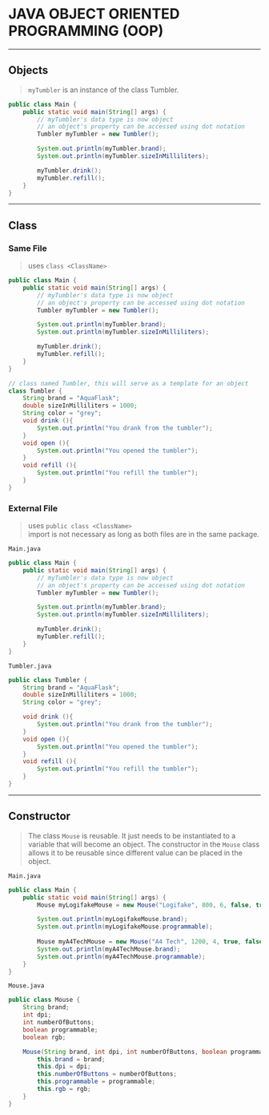 # JAVA OBJECT ORIENTED PROGRAMMING (OOP)

---
## Objects
> `myTumbler` is an instance of the class Tumbler. 

```java
public class Main {
    public static void main(String[] args) {
        // myTumbler's data type is now object
        // an object's property can be accessed using dot notation
        Tumbler myTumbler = new Tumbler();

        System.out.println(myTumbler.brand);
        System.out.println(myTumbler.sizeInMilliliters);

        myTumbler.drink();
        myTumbler.refill();
    }
}
```

---
## Class 

### Same File
> uses `class <ClassName> `
```java
public class Main {
    public static void main(String[] args) {
        // myTumbler's data type is now object
        // an object's property can be accessed using dot notation
        Tumbler myTumbler = new Tumbler();

        System.out.println(myTumbler.brand);
        System.out.println(myTumbler.sizeInMilliliters);

        myTumbler.drink();
        myTumbler.refill();
    }
}

// class named Tumbler, this will serve as a template for an object
class Tumbler {
    String brand = "AquaFlask";
    double sizeInMilliliters = 1000;
    String color = "grey";
    void drink (){
        System.out.println("You drank from the tumbler");
    }
    void open (){
        System.out.println("You opened the tumbler");
    }
    void refill (){
        System.out.println("You refill the tumbler");
    }
}
```


### External File
> uses `public class <ClassName>` </br>
> import is not necessary as long as both files are in the same package.

`Main.java`

```java
public class Main {
    public static void main(String[] args) {
        // myTumbler's data type is now object
        // an object's property can be accessed using dot notation
        Tumbler myTumbler = new Tumbler();

        System.out.println(myTumbler.brand);
        System.out.println(myTumbler.sizeInMilliliters);

        myTumbler.drink();
        myTumbler.refill();
    }
}

```

`Tumbler.java`

```java
public class Tumbler {
    String brand = "AquaFlask";
    double sizeInMilliliters = 1000;
    String color = "grey";

    void drink (){
        System.out.println("You drank from the tumbler");
    }
    void open (){
        System.out.println("You opened the tumbler");
    }
    void refill (){
        System.out.println("You refill the tumbler");
    }
}

```

---
## Constructor
> The class `Mouse` is reusable. It just needs to be instantiated to a variable that will become an object.
> The constructor in the `Mouse` class allows it to be reusable since different value can be placed in the object.

`Main.java`
```java
public class Main {
    public static void main(String[] args) {
        Mouse myLogifakeMouse = new Mouse("Logifake", 800, 6, false, true);

        System.out.println(myLogifakeMouse.brand);
        System.out.println(myLogifakeMouse.programmable);
        
        Mouse myA4TechMouse = new Mouse("A4 Tech", 1200, 4, true, false);
        System.out.println(myA4TechMouse.brand);
        System.out.println(myA4TechMouse.programmable);
    }
}
```

`Mouse.java`
```java
public class Mouse {
    String brand;
    int dpi;
    int numberOfButtons;
    boolean programmable;
    boolean rgb;

    Mouse(String brand, int dpi, int numberOfButtons, boolean programmable, boolean rgb) {
        this.brand = brand;
        this.dpi = dpi;
        this.numberOfButtons = numberOfButtons;
        this.programmable = programmable;
        this.rgb = rgb;
    }
}
```